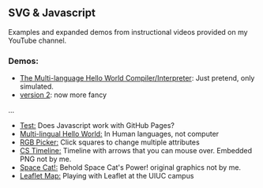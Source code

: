 ## SVG & Javascript

Examples and expanded demos from instructional videos provided on my YouTube channel.

### Demos:

- [The Multi-language Hello World Compiler/Interpreter](https://webcraftie.github.io/SVG-JS-Demos/demos/compiler.html): Just pretend, only simulated.
- [version 2](https://webcraftie.github.io/SVG-JS-Demos/demos/compiler2.html): now more fancy

...
- [Test:](https://webcraftie.github.io/SVG-JS-Demos/demos/test.html) Does Javascript work with GitHub Pages?
- [Multi-lingual Hello World:](https://webcraftie.github.io/SVG-JS-Demos/demos/hello-world.html) In Human languages, not computer
- [RGB Picker:](https://webcraftie.github.io/SVG-JS-Demos/demos/RGB-Picker.html) Click squares to change multiple attributes
- [CS Timeline:](https://webcraftie.github.io/SVG-JS-Demos/demos/timeline.html) Timeline with arrows that you can mouse over. Embedded PNG not by me.
- [Space Cat!:](https://webcraftie.github.io/SVG-JS-Demos/demos/space-cat.html) Behold Space Cat's Power! original graphics not by me.
- [Leaflet Map:](https://webcraftie.github.io/SVG-JS-Demos/demos/leaflet/readme.html) Playing with Leaflet at the UIUC campus
